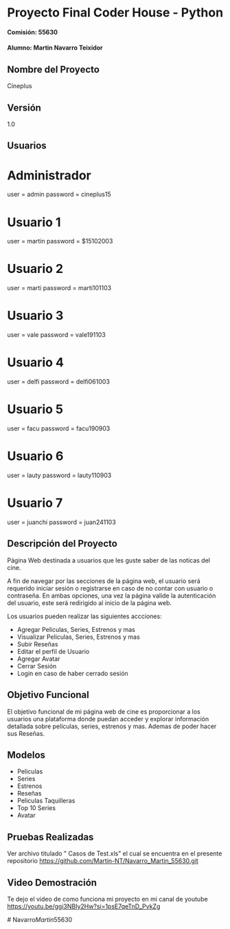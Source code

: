 # Proyecto Final Coder House - Python
#### Comisión: 55630
#### Alumno: Martin Navarro Teixidor

## Nombre del Proyecto
Cineplus

## Versión
1.0

## Usuarios 
# Administrador
user = admin
password = cineplus15
# Usuario 1
user = martin
password = $15102003
# Usuario 2
user = marti
password = marti101103
# Usuario 3
user = vale
password = vale191103
# Usuario 4
user = delfi
password = delfi061003
# Usuario 5
user = facu
password = facu190903
# Usuario 6
user = lauty
password = lauty110903
# Usuario 7
user = juanchi
password = juan241103

## Descripción del Proyecto
Página Web destinada a usuarios que les guste saber de las noticas del cine.

A fin de navegar por las secciones de la página web, el usuario será requerido iniciar sesión o registrarse en caso de no contar con usuario o contraseña. En ambas opciones, una vez la página valide la autenticación del usuario, este será redirigido al inicio de la página web.

Los usuarios pueden realizar las siguientes accciones:
- Agregar Peliculas, Series, Estrenos y mas
- Visualizar Peliculas, Series, Estrenos y mas
- Subir Reseñas
- Editar el perfil de Usuario
- Agregar Avatar
- Cerrar Sesión
- Login en caso de haber cerrado sesión

## Objetivo Funcional
El objetivo funcional de mi página web de cine es proporcionar a los usuarios una plataforma donde puedan acceder y explorar información detallada sobre películas, series, estrenos y mas. Ademas de poder hacer sus Reseñas. 

## Modelos
- Peliculas
- Series
- Estrenos
- Reseñas 
- Peliculas Taquilleras
- Top 10 Series
- Avatar
## Pruebas Realizadas

Ver archivo titulado " Casos de Test.xls" el cual se encuentra en el presente repositorio https://github.com/Martin-NT/Navarro_Martin_55630.git

## Video Demostración
Te dejo el video de como funciona mi proyecto en mi canal de youtube https://youtu.be/ggi3NBIy2Hw?si=1psE7qeTnD_PvkZg










#   N a v a r r o _ M a r t i n _ 5 5 6 3 0  
 